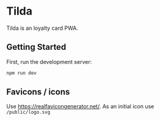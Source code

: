 # Tilda

Tilda is an loyalty card PWA.

## Getting Started

First, run the development server:

```bash
npm run dev
```

## Favicons / icons

Use https://realfavicongenerator.net/. As an initial icon use `/public/logo.svg`
